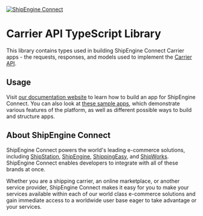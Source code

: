 [![ShipEngine Connect](https://connect.shipengine.com/static/shipengine-connect-logo-0077f6635b4add99dc9f1d5f2aa4ce01.svg)](https://connect.shipengine.com)

# Carrier API TypeScript Library

This library contains types used in building ShipEngine Connect Carrier apps - the requests, responses, and models used to implement the [Carrier API](https://connect.shipengine.com/shipping/).

Usage
-----------------------
Visit [our documentation website](https://connect.shipengine.com/) to learn how to build an app for ShipEngine Connect. You can also look at [these sample apps](https://github.com/shipengine/connect-samples), which demonstrate various features of the platform, as well as different possible ways to build and structure apps.

About ShipEngine Connect
--------------------------------------------
ShipEngine Connect powers the world's leading e-commerce solutions, including [ShipStation](https://www.shipstation.com/), [ShipEngine](https://www.shipengine.com), [ShippingEasy](https://shippingeasy.com/), and [ShipWorks](https://www.shipworks.com/). ShipEngine Connect enables developers to integrate with all of these brands at once.

Whether you are a shipping carrier, an online marketplace, or another service provider, ShipEngine Connect makes it easy for you to make your services available within each of our world class e-commerce solutions and gain immediate access to a worldwide user base eager to take advantage or your services.

